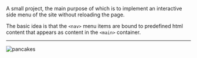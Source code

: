 A small project, the main purpose of which is to implement an interactive side menu of the site without reloading the page. 

The basic idea is that the `<nav>` menu items are bound to predefined html content that appears as content in the `<main>` container.
***
![pancakes](https://user-images.githubusercontent.com/29441499/97889651-47341580-1d35-11eb-82e3-904de0ad01ad.gif)

